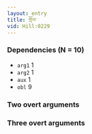 ```yaml
---
layout: entry
title: གྲོལ་
vid: Hill:0229
---
```

### Dependencies (N = 10)
* `arg1` 1
* `arg2` 1
* `aux` 1
* `obl` 9


### Two overt arguments


### Three overt arguments
